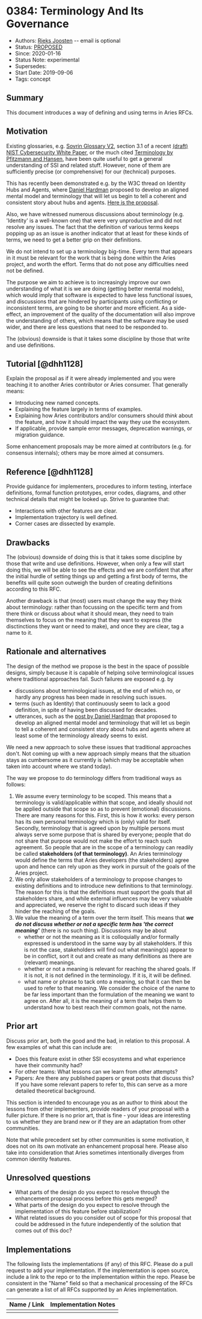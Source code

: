 # 0384: Terminology And Its Governance 
- Authors: [Rieks Joosten](RieksJ@github-email) -- email is optional
- Status: [PROPOSED](/README.md#proposed)
- Since: 2020-01-16
- Status Note: experimental
- Supersedes:
- Start Date: 2019-09-06
- Tags: concept

## Summary

This document introduces a way of defining and using terms in Aries RFCs. 

## Motivation

Existing glossaries, e.g. [Sovrin Glossary V2](https://sovrin.org/wp-content/uploads/Sovrin-Glossary-V2.pdf), section 3.1 of a recent [(draft) NIST Cybersecurity White Paper](https://csrc.nist.gov/publications/detail/white-paper/2019/07/09/a-taxonomic-approach-to-understanding-emerging-blockchain-idms/draft), or the much cited [Terminology by Pfitzmann and Hansen](https://dud.inf.tu-dresden.de/literatur/Anon_Terminology_v0.34.pdf), have been quite useful to get a general understanding of SSI and related stuff. However, none of them are sufficiently precise (or comprehensive) for our (technical) purposes.

This has recently been demonstrated e.g. by the W3C thread on Identity Hubs and Agents, where [Daniel Hardman](https://lists.w3.org/Archives/Public/public-credentials/2019Aug/0087.html) proposed to develop an aligned mental model and terminology that will let us begin to tell a coherent and consistent story about hubs and agents. [Here is the proposal](https://lists.w3.org/Archives/Public/public-credentials/2019Aug/att-0087/Terminology_for_Agent_Hub-Related_Identity_Concepts.pdf).

Also, we have witnessed numerous discussions about terminology (e.g. 'Identity' is a well-known one) that were very unproductive and did not resolve any issues. The fact that the definition of various terms keeps popping up as an issue is another indicator that at least for these kinds of terms, we need to get a better grip on their definitions.

We do not intend to set up a terminology big-time. Every term that appears in it must be relevant for the work that is being done within the Aries project, and worth the effort. Terms that do not pose any difficulties need not be defined.

The purpose we aim to achieve is to increasingly improve our own understanding of what it is we are doing (getting better mental models), which would imply that software is expected to have less functional issues, and discussions that are hindered by participants using conflicting or inconsistent terms, are going to be shorter and more efficient. 
As a side-effect, an improvement of the quality of the documentation will also improve the understanding of others, which means that the software may be used wider, and there are less questions that need to be responded to.

The (obvious) downside is that it takes some discipline by those that write and use definitions.

## Tutorial [@dhh1128]

Explain the proposal as if it were already implemented and you
were teaching it to another Aries contributor or Aries consumer. That generally
means:

- Introducing new named concepts.
- Explaining the feature largely in terms of examples.
- Explaining how Aries contributors and/or consumers should *think* about the
feature, and how it should impact the way they use the ecosystem.
- If applicable, provide sample error messages, deprecation warnings, or
migration guidance.

Some enhancement proposals may be more aimed at contributors (e.g. for
consensus internals); others may be more aimed at consumers.

## Reference [@dhh1128]

Provide guidance for implementers, procedures to inform testing,
interface definitions, formal function prototypes, error codes,
diagrams, and other technical details that might be looked up.
Strive to guarantee that:

- Interactions with other features are clear.
- Implementation trajectory is well defined.
- Corner cases are dissected by example.

## Drawbacks

The (obvious) downside of doing this is that it takes some discipline by those that write and use definitions. However, when only a few will start doing this, we will be able to see the effects and we are confident that after the initial hurdle of setting things up and getting a first body of terms, the benefits will quite soon outweigh the burden of creating definitions according to this RFC.

Another drawback is that (most) users must change the way they think about terminology: rather than focussing on the specific term and from there think or discuss about what it should mean, they need to train themselves to focus on the meaning that they want to express (the disctinctions they want or need to make), and once they are clear, tag a name to it.

## Rationale and alternatives

The design of the method we propose is the best in the space of possible designs, simply because it is capable of helping solve terminological issues where traditional approaches fail. Such failures are exposed e.g. by

- discussions about terminological issues, at the end of which no, or hardly any progress has been made in resolving such issues.
- terms (such as Identity) that continuously seem to lack a good definition, in spite of having been discussed for decades.
- utterances, such as the [post by Daniel Hardman](https://lists.w3.org/Archives/Public/public-credentials/2019Aug/0087.html) that proposed to develop an aligned mental model and terminology that will let us begin to tell a coherent and consistent story about hubs and agents where at least some of the terminology already seems to exist.

We need a new approach to solve these issues that traditional approaches don't. Not coming up with a new approach simply means that the situation stays as cumbersome as it currently is (which may be acceptable when taken into account where we stand today).

The way we propose to do terminology differs from traditional ways as follows:

1. We assume every terminology to be scoped. This means that a terminology is valid/applicable within that scope, and ideally should not be applied outside that scope so as to prevent (emotional) discussions. There are many reasons for this. First, this is how it works: every person has its own personal terminology which is (only) valid for itself. Secondly, terminology that is agreed upon by multiple persons must always serve some purpose that is shared by everyone; people that do not share that purpose would not make the effort to reach such agreement. So people that are in the scope of a terminology can readily be called **stakeholders (of that terminology)**. An Aries terminology would define the terms that Aries developers (the stakeholders) agree upon and hence can rely upon as they work in pursuit of the goals of the Aries project.
2. We only allow stakeholders of a terminology to propose changes to existing definitions and to introduce new definitions to that terminology. The reason for this is that the definitions must support the goals that all stakeholders share, and while external influences may be very valuable and appreciated, we reserve the right to discard such ideas if they hinder the reaching of the goals.
3. We value the meaning of a term over the term itself. This means that *__we do not discuss whether or not a specific term has 'the correct meaning'__* (there is no such thing). Discussions may be about
    - whether or not the meaning as it is colloquially and/or formally expressed is understood in the same way by all stakeholders. If this is not the case, stakeholders will find out what meaning(s) appear to be in conflict, sort it out and create as many definitions as there are (relevant) meanings.
    - whether or not a meaning is relevant for reaching the shared goals. If it is not, it is not defined in the terminology. If it is, it will be defined.
    - what name or phrase to tack onto a meaning, so that it can then be used to refer to that meaning. We consider the choice of the name to be far less important than the formulation of the meaning we want to agree on. After all, it is the meaning of a term that helps them to understand how to best reach their common goals, not the name.

## Prior art

Discuss prior art, both the good and the bad, in relation to this proposal.
A few examples of what this can include are:

- Does this feature exist in other SSI ecosystems and what experience have
their community had?
- For other teams: What lessons can we learn from other attempts?
- Papers: Are there any published papers or great posts that discuss this?
If you have some relevant papers to refer to, this can serve as a more detailed
theoretical background.

This section is intended to encourage you as an author to think about the
lessons from other implementers, provide readers of your proposal with a
fuller picture. If there is no prior art, that is fine - your ideas are
interesting to us whether they are brand new or if they are an adaptation
from other communities.

Note that while precedent set by other communities is some motivation, it
does not on its own motivate an enhancement proposal here. Please also take
into consideration that Aries sometimes intentionally diverges from common
identity features.

## Unresolved questions

- What parts of the design do you expect to resolve through the
enhancement proposal process before this gets merged?
- What parts of the design do you expect to resolve through the
implementation of this feature before stabilization?
- What related issues do you consider out of scope for this 
proposal that could be addressed in the future independently of the
solution that comes out of this doc?
  
## Implementations

The following lists the implementations (if any) of this RFC. Please do a pull request to add your implementation. If the implementation is open source, include a link to the repo or to the implementation within the repo. Please be consistent in the "Name" field so that a mechanical processing of the RFCs can generate a list of all RFCs supported by an Aries implementation.

Name / Link | Implementation Notes
--- | ---
 |  | 

